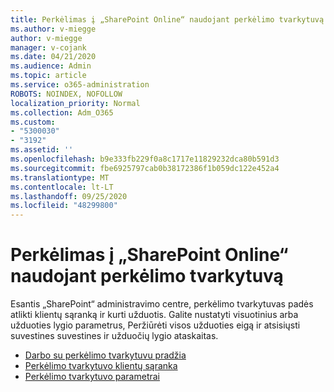 ```yaml
---
title: Perkėlimas į „SharePoint Online“ naudojant perkėlimo tvarkytuvą
ms.author: v-miegge
author: v-miegge
manager: v-cojank
ms.date: 04/21/2020
ms.audience: Admin
ms.topic: article
ms.service: o365-administration
ROBOTS: NOINDEX, NOFOLLOW
localization_priority: Normal
ms.collection: Adm_O365
ms.custom:
- "5300030"
- "3192"
ms.assetid: ''
ms.openlocfilehash: b9e333fb229f0a8c1717e11829232dca80b591d3
ms.sourcegitcommit: fbe6925797cab0b38172386f1b059dc122e452a4
ms.translationtype: MT
ms.contentlocale: lt-LT
ms.lasthandoff: 09/25/2020
ms.locfileid: "48299800"
---
```

# <a name="migrating-to-sharepoint-online-via-migration-manager"></a>Perkėlimas į „SharePoint Online“ naudojant perkėlimo tvarkytuvą

Esantis „SharePoint“ administravimo centre, perkėlimo tvarkytuvas padės atlikti klientų sąranką ir kurti užduotis. Galite nustatyti visuotinius arba užduoties lygio parametrus, Peržiūrėti visos užduoties eigą ir atsisiųsti suvestines suvestines ir užduočių lygio ataskaitas.

* [Darbo su perkėlimo tvarkytuvu pradžia](https://docs.microsoft.com/sharepointmigration/mm-get-started)
* [Perkėlimo tvarkytuvo klientų sąranka](https://docs.microsoft.com/sharepointmigration/mm-setup-clients)
* [Perkėlimo tvarkytuvo parametrai](https://docs.microsoft.com/sharepointmigration/mm-settings)
